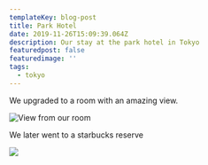 ```yaml
---
templateKey: blog-post
title: Park Hotel
date: 2019-11-26T15:09:39.064Z
description: Our stay at the park hotel in Tokyo
featuredpost: false
featuredimage: ''
tags:
  - tokyo
---
```

We upgraded to a room with an amazing view.

![](https://res.cloudinary.com/bctravel/image/upload/c_scale,w_1770/v1574779478/IMG_20191126_000258_pykfr7.jpg "View from our room")

We later went to a starbucks reserve

![](https://res.cloudinary.com/bctravel/image/upload/v1574779602/IMG_2042_lbhckb.jpg)
